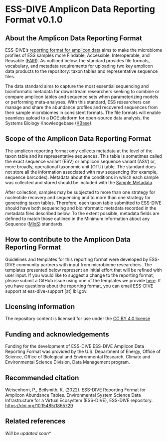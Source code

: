 # ESS-DIVE Amplicon Data Reporting Format v0.1.0   

## About the Amplicon Data Reporting Format
ESS-DIVE’s [reporting format for amplicon data](https://docs.ess-dive.lbl.gov/contributing-data/data-reporting-formats#16s-amplicon-sequencing) aims to make the microbiome profiles of ESS samples more Findable, Accessible, Interoperable, and Reusable ([FAIR](https://www.go-fair.org/fair-principles/)). As outlined below, the standard provides file formats, vocabulary, and metadata requirements for uploading two key amplicon data products to the repository: taxon tables and representative sequence files.

The data standard aims to capture the most essential sequencing and bioinformatic metadata for downstream researchers seeking to combine or compare amplicon tables and sequence sets when parameterizing models or performing meta-analyses. With this standard, ESS researchers can manage and share the abundance profiles and recovered sequences from their sample microbiomes in consistent formats. The file formats will enable seamless upload to a DOE platform for open-source data analysis, the Systems Biology Knowledgebase ([KBase](https://www.kbase.us/)).

## Scope of the Amplicon Data Reporting Format
The amplicon reporting format only collects metadata at the level of the taxon table and its representative sequences. This table is sometimes called the exact sequence variant (ESV) or amplicon sequence variant (ASV) or, more broadly, operational taxonomic unit (OTU) table. The standard does not store all the information associated with raw sequencing (for example, sequence barcodes). Metadata about the conditions in which each sample was collected and stored should be included with the [Sample Metadata](https://github.com/ess-dive-community/essdive-sample-id-metadata).

After collection, samples may be subjected to more than one strategy for nucleotide recovery and sequencing and to more than one strategy for generating taxon tables. Therefore, each taxon table submitted to ESS-DIVE should have both sequencing and bioinformatic metadata recorded in the metadata files described below. To the extent possible, metadata fields are defined to match those outlined in the Minimum Information about any Sequence ([MIxS](https://gensc.org/mixs/)) standards.

## How to contribute to the Amplicon Data Reporting Format
Guidelines and templates for this reporting format were developed by ESS-DIVE community partners with input from microbiome researchers. The templates presented below represent an initial effort that will be refined with user input. If you would like to suggest a change to the reporting format, please submit a GitHub issue using one of the templates we provide [here](https://github.com/ess-dive-community/essdive-amplicon/issues/new/choose). If you have questions about the reporting format, you can email ESS-DIVE support at ess-dive-support [at] lbl.gov.  

## Licensing information
The repository content is licensed for use under the [CC BY 4.0 license](https://creativecommons.org/licenses/by/4.0/)

## Funding and acknowledgements
Funding for the development of ESS-DIVE ESS-DIVE Amplicon Data Reporting Format was provided by the U.S. Department of Energy, Office of Science, Office of Biological and Environmental Research, Climate and Environmental Science Division, Data Management program.

## Recommended citation
Weisenhorn, P., Beilsmith, K. (2022). ESS-DIVE Reporting Format for Amplicon Abundance Tables. Environmental System Science Data Infrastructure for a Virtual Ecosystem (ESS-DIVE), ESS-DIVE repository. https://doi.org/10.15485/1865729

## Related references
*Will be updated soon**
